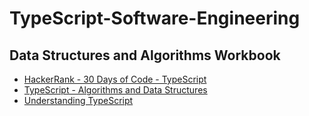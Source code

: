 # TypeScript-Software-Engineering

## Data Structures and Algorithms Workbook
* [HackerRank - 30 Days of Code - TypeScript](https://github.com/paulAlexSerban/HackerRank---30-Days-of-Code---TypeScript)
* [TypeScript - Algorithms and Data Structures](https://github.com/paulAlexSerban/TypeScript---Algorithms-and-Data-Structures)
* [Understanding TypeScript](https://github.com/paulAlexSerban/Understanding-TypeScript)
